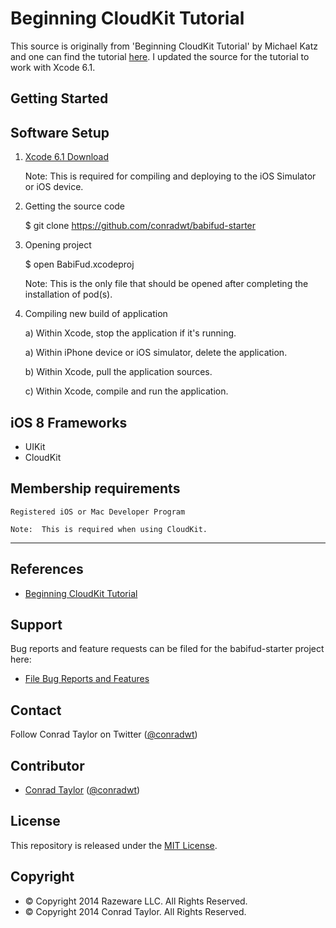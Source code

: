 Beginning CloudKit Tutorial
===========================

This source is originally from 'Beginning CloudKit Tutorial' by Michael Katz and one can find the tutorial [here](http://www.raywenderlich.com/83116/beginning-cloudkit-tutorial).  I updated
the source for the tutorial to work with Xcode 6.1.

## Getting Started

## Software Setup

1.  [Xcode 6.1 Download](https://developer.apple.com/xcode/downloads/)

    Note:  This is required for compiling and deploying to the iOS Simulator or iOS device.
    
2.  Getting the source code

    $ git clone https://github.com/conradwt/babifud-starter 
    
3.  Opening project

    $ open BabiFud.xcodeproj

    Note:  This is the only file that should be opened after completing the installation of pod(s).
    
4.  Compiling new build of application

    a) Within Xcode, stop the application if it's running.

    a) Within iPhone device or iOS simulator, delete the application.

    b) Within Xcode, pull the application sources.

    c) Within Xcode, compile and run the application.

## iOS 8 Frameworks

*  UIKit
*  CloudKit

## Membership requirements

    Registered iOS or Mac Developer Program

    Note:  This is required when using CloudKit.

---

## References

* [Beginning CloudKit Tutorial](http://www.raywenderlich.com/83116/beginning-cloudkit-tutorial)

## Support

Bug reports and feature requests can be filed for the babifud-starter project here:

* [File Bug Reports and Features](https://github.com/conradwt/babifud-starter/issues)

## Contact

Follow Conrad Taylor on Twitter ([@conradwt](https://twitter.com/conradwt))

## Contributor

- [Conrad Taylor](http://github.com/conradwt) ([@conradwt](https://twitter.com/conradwt))

## License

This repository is released under the [MIT License](http://www.opensource.org/licenses/MIT).

## Copyright

* &copy; Copyright 2014 Razeware LLC. All Rights Reserved.
* &copy; Copyright 2014 Conrad Taylor. All Rights Reserved.
